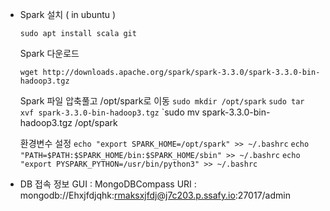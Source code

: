 - Spark 설치 ( in ubuntu )
    
    <aside>
    
    </aside>
    
    `sudo apt install scala git`
    
    Spark 다운로드
    
    `wget http://downloads.apache.org/spark/spark-3.3.0/spark-3.3.0-bin-hadoop3.tgz`
    
    Spark 파일 압축풀고 /opt/spark로 이동
    `sudo mkdir /opt/spark`
    `sudo tar xvf spark-3.3.0-bin-hadoop3.tgz`
    `sudo mv spark-3.3.0-bin-hadoop3.tgz /opt/spark
    
    환경변수 설정
    `echo "export SPARK_HOME=/opt/spark" >> ~/.bashrc`
    `echo "PATH=$PATH:$SPARK_HOME/bin:$SPARK_HOME/sbin" >> ~/.bashrc`
    `echo "export PYSPARK_PYTHON=/usr/bin/python3" >> ~/.bashrc`
    
   

- DB 접속 정보
    GUI : MongoDBCompass
    URI : mongodb://Ehxjfdjqhk:rmaksxjfdj@j7c203.p.ssafy.io:27017/admin
